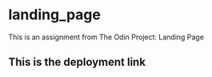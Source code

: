 # landing_page
This is an assignment from The Odin Project: Landing Page

## This is the deployment link
